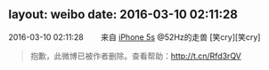 layout: weibo
date: 2016-03-10 02:11:28
---
<meta name="referrer" content="no-referrer" />

2016-03-10 02:11:28  &nbsp;&nbsp;&nbsp;&nbsp;&nbsp;&nbsp; 来自 <a href="sinaweibo://customweibosource" rel="nofollow">iPhone 5s</a>
@52Hz的走兽 [笑cry][笑cry]
>  抱歉，此微博已被作者删除。查看帮助：http://t.cn/Rfd3rQV
